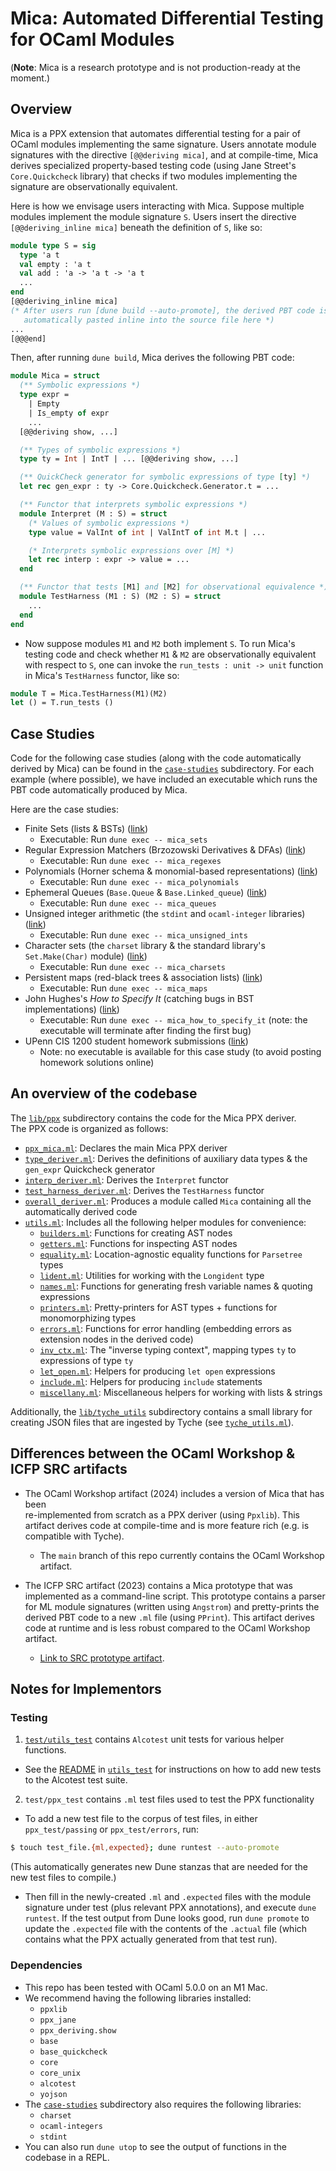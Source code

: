 # Mica: Automated Differential Testing for OCaml Modules 

(**Note**: Mica is a research prototype and is not production-ready at the moment.)

## Overview
Mica is a PPX extension that automates differential testing for a pair of OCaml
modules implementing the same signature. Users annotate module signatures 
with the directive `[@@deriving mica]`, and at compile-time, Mica derives
specialized property-based testing code (using Jane Street's `Core.Quickcheck` library)
that checks if two modules implementing the signature are observationally equivalent.

Here is how we envisage users interacting with Mica. Suppose multiple modules
implement the module signature `S`. Users insert the directive `[@@deriving_inline mica]`
beneath the definition of `S`, like so:
```ocaml
module type S = sig
  type 'a t 
  val empty : 'a t
  val add : 'a -> 'a t -> 'a t
  ...
end
[@@deriving_inline mica] 
(* After users run [dune build --auto-promote], the derived PBT code is 
   automatically pasted inline into the source file here *)
...
[@@@end]
```

Then, after running `dune build`, Mica derives the following PBT code:
```ocaml 
module Mica = struct 
  (** Symbolic expressions *)
  type expr =
    | Empty
    | Is_empty of expr
    ...
  [@@deriving show, ...]

  (** Types of symbolic expressions *)
  type ty = Int | IntT | ... [@@deriving show, ...]

  (** QuickCheck generator for symbolic expressions of type [ty] *)
  let rec gen_expr : ty -> Core.Quickcheck.Generator.t = ...

  (** Functor that interprets symbolic expressions *)
  module Interpret (M : S) = struct   
    (* Values of symbolic expressions *)
    type value = ValInt of int | ValIntT of int M.t | ...

    (* Interprets symbolic expressions over [M] *)
    let rec interp : expr -> value = ...
  end 

  (** Functor that tests [M1] and [M2] for observational equivalence *)
  module TestHarness (M1 : S) (M2 : S) = struct 
    ...
  end
end
```
- Now suppose modules `M1` and `M2` both implement `S`. To run Mica's testing code
  and check whether `M1` & `M2` are observationally equivalent with respect to `S`, 
  one can invoke the `run_tests : unit -> unit` function in Mica's `TestHarness` functor, like so:
```ocaml 
module T = Mica.TestHarness(M1)(M2)
let () = T.run_tests ()
```

## Case Studies
Code for the following case studies (along with the code automatically derived by Mica) can be found in the [`case-studies`](./case_studies/) subdirectory. For each example (where possible), we have included an 
executable which runs the PBT code automatically produced by Mica.

Here are the case studies:
- Finite Sets (lists & BSTs)  ([link](./case_studies/sets/))
  - Executable: Run `dune exec -- mica_sets`
- Regular Expression Matchers (Brzozowski Derivatives & DFAs) ([link](./case_studies/regexes/))
  - Executable: Run `dune exec -- mica_regexes`
- Polynomials (Horner schema & monomial-based representations) ([link](./case_studies/polynomials/))
  - Executable: Run `dune exec -- mica_polynomials`
- Ephemeral Queues (`Base.Queue` & `Base.Linked_queue`) ([link](./case_studies/queues/))
  - Executable: Run `dune exec -- mica_queues`
- Unsigned integer arithmetic (the `stdint` and `ocaml-integer` libraries) ([link](./case_studies/unsigned_ints/))
  - Executable: Run `dune exec -- mica_unsigned_ints`
- Character sets (the `charset` library & the standard library's `Set.Make(Char)` module) ([link](./case_studies/charsets/))
  - Executable: Run `dune exec -- mica_charsets`
- Persistent maps (red-black trees & association lists) ([link](./case_studies/maps/))
  - Executable: Run `dune exec -- mica_maps`
- John Hughes's *How to Specify It* (catching bugs in BST implementations) ([link](./case_studies/how_to_specify_it/))
  - Executable: Run `dune exec -- mica_how_to_specify_it` (note: the executable will terminate after finding the first bug)
- UPenn CIS 1200 student homework submissions ([link](./case_studies/student_submissions/))
  - Note: no executable is available for this case study (to avoid posting homework solutions online)

## An overview of the codebase
The [`lib/ppx`](./lib/ppx) subdirectory contains the code for the Mica PPX deriver.      
The PPX code is organized as follows:
- [`ppx_mica.ml`](./lib/ppx/ppx_mica.ml): Declares the main Mica PPX deriver
- [`type_deriver.ml`](./lib/ppx/type_deriver.ml): Derives the definitions of auxiliary data types & the `gen_expr` Quickcheck generator
- [`interp_deriver.ml`](./lib/ppx/interp_deriver.ml): Derives the `Interpret` functor
- [`test_harness_deriver.ml`](./lib/ppx/test_harness_deriver.ml): Derives the `TestHarness` functor
- [`overall_deriver.ml`](./lib/ppx/overall_deriver.ml): Produces a module called `Mica` containing all the automatically derived code
- [`utils.ml`](./lib/ppx/utils.ml): Includes all the following helper modules for convenience:
  - [`builders.ml`](./lib/ppx/builders.ml): Functions for creating AST nodes
  - [`getters.ml`](./lib/ppx/getters.ml): Functions for inspecting AST nodes
  - [`equality.ml`](./lib/ppx/equality.ml): Location-agnostic equality functions for `Parsetree` types 
  - [`lident.ml`](./lib/ppx/lident.ml): Utilities for working with the `Longident` type
  - [`names.ml`](./lib/ppx/names.ml): Functions for generating fresh variable names & quoting expressions
  - [`printers.ml`](./lib/ppx/printers.ml): Pretty-printers for AST types + functions for monomorphizing types
  - [`errors.ml`](./lib/ppx/errors.ml): Functions for error handling (embedding errors as extension nodes in the derived code)
  - [`inv_ctx.ml`](./lib/ppx/inv_ctx.ml): The "inverse typing context", mapping types `ty` to expressions of type `ty`
  - [`let_open.ml`](./lib/ppx/let_open.ml): Helpers for producing `let open` expressions
  - [`include.ml`](./lib/ppx/include.ml): Helpers for producing `include` statements
  - [`miscellany.ml`](./lib/ppx/miscellany.ml): Miscellaneous helpers for working with lists & strings

Additionally, the [`lib/tyche_utils`](./lib/tyche_utils) subdirectory contains a small library for 
creating JSON files that are ingested by Tyche (see [`tyche_utils.ml`](./lib/tyche_utils/tyche_utils.ml)). 

## Differences between the OCaml Workshop & ICFP SRC artifacts
- The OCaml Workshop artifact (2024) includes a version of Mica that has been  
  re-implemented from scratch as a PPX deriver (using `Ppxlib`). This artifact
  derives code at compile-time and is more feature rich (e.g. is compatible with Tyche). 
  - The `main` branch of this repo currently contains the OCaml Workshop artifact.

- The ICFP SRC artifact (2023) contains a Mica prototype that was implemented 
  as a command-line script. This prototype contains a parser for ML module signatures
  (written using `Angstrom`) and pretty-prints the derived PBT code to a new `.ml` file
  (using `PPrint`). This artifact derives code at runtime and is less robust compared to 
  the OCaml Workshop artifact.
  - [Link to SRC prototype artifact](https://github.com/ngernest/mica/releases/tag/icfp23src_artifact).

## Notes for Implementors
### Testing 
1. [`test/utils_test`](./test/utils_test/) contains `Alcotest` unit tests for various helper functions.
- See the [README](./test/utils_test/README.md) in [`utils_test`](./test/utils_test/) for instructions
on how to add new tests to the Alcotest test suite.
2. `test/ppx_test` contains `.ml` test files used to test the PPX functionality
- To add a new test file to the corpus of test files, in either `ppx_test/passing` 
or `ppx_test/errors`, run:
```bash
$ touch test_file.{ml,expected}; dune runtest --auto-promote
```
(This automatically generates new Dune stanzas that are needed for 
the new test files to compile.)
- Then fill in the newly-created `.ml` and `.expected` files with the 
module signature under test (plus relevant PPX annotations), 
and execute `dune runtest`. If the test output from Dune looks good, 
run `dune promote` to update the `.expected` file with the contents 
of the `.actual` file (which contains what the PPX actually generated from that test run). 

### Dependencies
- This repo has been tested with OCaml 5.0.0 on an M1 Mac.
- We recommend having the following libraries installed:
  - `ppxlib`
  - `ppx_jane`
  - `ppx_deriving.show`
  - `base`
  - `base_quickcheck`
  - `core`
  - `core_unix`
  - `alcotest`
  - `yojson`
- The [`case-studies`](./case_studies/) subdirectory also requires the following libraries:
  - `charset`
  - `ocaml-integers`
  - `stdint`
- You can also run `dune utop` to see the output of functions in the codebase in a REPL.
